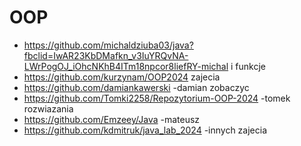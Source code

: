 # OOP
- https://github.com/michaldziuba03/java?fbclid=IwAR23KbDMafkn_v3IuYRQvNA-LWrPogOJ_iOhcNKhB4ITm18npcor8liefRY-michal i funkcje
- https://github.com/kurzynam/OOP2024 zajecia
- https://github.com/damiankawerski -damian zobaczyc
- https://github.com/Tomki2258/Repozytorium-OOP-2024 -tomek rozwiazania
- https://github.com/Emzeey/Java -mateusz
- https://github.com/kdmitruk/java_lab_2024 -innych zajecia
